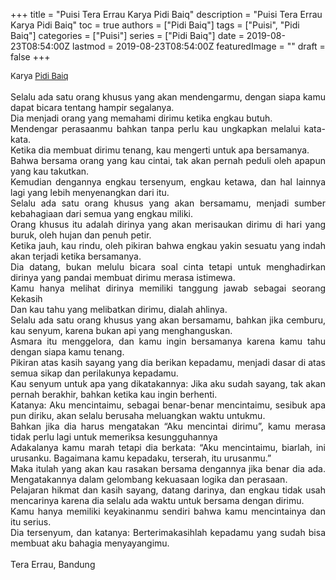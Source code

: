+++
title = "Puisi Tera Errau Karya Pidi Baiq"
description = "Puisi Tera Errau Karya Pidi Baiq"
toc = true
authors = ["Pidi Baiq"]
tags = ["Puisi", "Pidi Baiq"]
categories = ["Puisi"]
series = ["Pidi Baiq"]
date = 2019-08-23T08:54:00Z
lastmod = 2019-08-23T08:54:00Z
featuredImage = ""
draft = false
+++

<div style="text-align: justify;">
<div style="font-size: small;">Karya <a href="/authors/pidi-baiq/" target="_blank">Pidi Baiq</a></div><br />
Selalu ada satu orang khusus yang akan mendengarmu, dengan siapa kamu dapat bicara tentang hampir segalanya.<br />Dia menjadi orang yang memahami dirimu ketika engkau butuh.<br />Mendengar perasaanmu bahkan tanpa perlu kau ungkapkan melalui kata-kata.<br />Ketika dia membuat dirimu tenang, kau mengerti untuk apa bersamanya.<br />Bahwa bersama orang yang kau cintai, tak akan pernah peduli oleh apapun yang kau takutkan.<br />Kemudian dengannya engkau tersenyum, engkau ketawa, dan hal lainnya lagi yang lebih menyenangkan dari itu.<br />Selalu ada satu orang khusus yang akan bersamamu, menjadi sumber kebahagiaan dari semua yang engkau miliki.<br />Orang khusus itu adalah dirinya yang akan merisaukan dirimu di hari yang buruk, oleh hujan dan penuh petir.<br />Ketika jauh, kau rindu, oleh pikiran bahwa engkau yakin sesuatu yang indah akan terjadi ketika bersamanya.<br />Dia datang, bukan melulu bicara soal cinta tetapi untuk menghadirkan dirinya yang pandai membuat dirimu merasa istimewa.<br />Kamu hanya melihat dirinya memiliki tanggung jawab sebagai seorang Kekasih<br />Dan kau tahu yang melibatkan dirimu, dialah ahlinya.<br />Selalu ada satu orang khusus yang akan bersamamu, bahkan jika cemburu, kau senyum, karena bukan api yang menghanguskan.<br />Asmara itu menggelora, dan kamu ingin bersamanya karena kamu tahu dengan siapa kamu tenang.<br />Pikiran atas kasih sayang yang dia berikan kepadamu, menjadi dasar di atas semua sikap dan perilakunya kepadamu.<br />Kau senyum untuk apa yang dikatakannya: Jika aku sudah sayang, tak akan pernah berakhir, bahkan ketika kau ingin berhenti.<br />Katanya: Aku mencintaimu, sebagai benar-benar mencintaimu, sesibuk apa pun diriku, akan selalu berusaha meluangkan waktu untukmu.<br />Bahkan jika dia harus mengatakan “Aku mencintai dirimu”, kamu merasa tidak perlu lagi untuk memeriksa kesungguhannya<br />Adakalanya kamu marah tetapi dia berkata: “Aku mencintaimu, biarlah, ini urusanku. Bagaimana kamu kepadaku, terserah, itu urusanmu.”<br />Maka itulah yang akan kau rasakan bersama dengannya jika benar dia ada. Mengatakannya dalam gelombang kekuasaan logika dan perasaan.<br />Pelajaran hikmat dan kasih sayang, datang darinya, dan engkau tidak usah mencarinya karena dia selalu ada waktu untuk bersama dengan dirimu.<br />Kamu hanya memiliki keyakinanmu sendiri bahwa kamu mencintainya dan itu serius.<br />Dia tersenyum, dan katanya: Berterimakasihlah kepadamu yang sudah bisa membuat aku bahagia menyayangimu.<br /><br />Tera Errau, Bandung</div>
